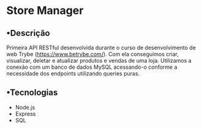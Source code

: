 # Store Manager

## •Descrição
Primeira API RESTful desenvolvida durante o curso de desenvolvimento de web Trybe (https://www.betrybe.com/). Com ela conseguimos criar, visualizar, deletar e atualizar produtos e vendas de uma loja. Utilizamos a conexão com um banco de dados MySQL acessando-o conforme a necessidade dos endpoints utilizando queries puras.

## •Tecnologias
- Node.js
- Express
- SQL
